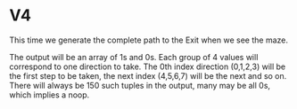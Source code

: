 # V4

This time we generate the complete path to the Exit when we see the maze.

The output will be an array of 1s and 0s. Each group of 4 values will correspond
to one direction to take.
The 0th index direction (0,1,2,3) will be the first step to be taken, the next index (4,5,6,7) will 
be the next and so on.
There will always be 150 such tuples in the output, many may be all 0s, which implies a noop.
